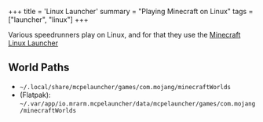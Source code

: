 +++
title = 'Linux Launcher'
summary = "Playing Minecraft on Linux"
tags = ["launcher", "linux"]
+++

Various speedrunners play on Linux, and for that they use the [Minecraft
Linux
Launcher](https://mcpelauncher.readthedocs.io/en/latest/getting_started/index.html)

World Paths
-----------

- `~/.local/share/mcpelauncher/games/com.mojang/minecraftWorlds`
- (Flatpak): `~/.var/app/io.mrarm.mcpelauncher/data/mcpelauncher/games/com.mojang/minecraftWorlds`
